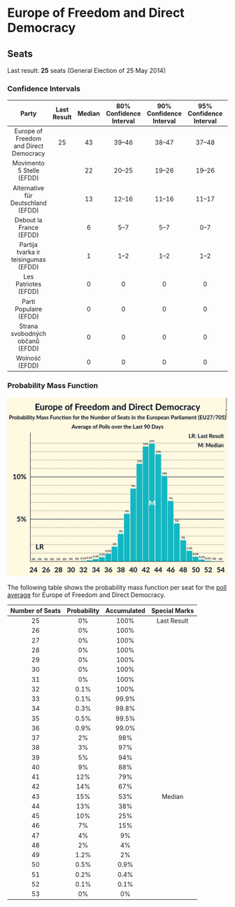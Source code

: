 # Europe of Freedom and Direct Democracy

## Seats

Last result: **25** seats (General Election of 25 May 2014)

### Confidence Intervals

| Party | Last Result | Median | 80% Confidence Interval | 90% Confidence Interval | 95% Confidence Interval | 99% Confidence Interval |
|:-----:|:-----------:|:------:|:-----------------------:|:-----------------------:|:-----------------------:|:-----------------------:|
| Europe of Freedom and Direct Democracy | 25 | 43 | 39–46 | 38–47 | 37–48 | 34–50 |
| Movimento 5 Stelle (EFDD) | | 22 | 20–25 | 19–26 | 19–26 | 18–28 |
| Alternative für Deutschland (EFDD) | | 13 | 12–16 | 11–16 | 11–17 | 10–19 |
| Debout la France (EFDD) | | 6 | 5–7 | 5–7 | 0–7 | 0–8 |
| Partija tvarka ir teisingumas (EFDD) | | 1 | 1–2 | 1–2 | 1–2 | 1–2 |
| Les Patriotes (EFDD) | | 0 | 0 | 0 | 0 | 0 |
| Parti Populaire (EFDD) | | 0 | 0 | 0 | 0 | 0 |
| Strana svobodných občanů (EFDD) | | 0 | 0 | 0 | 0 | 0 |
| Wolność (EFDD) | | 0 | 0 | 0 | 0 | 0 |

### Probability Mass Function

![Graph with seats probability mass function not yet produced](average-seats-pmf-europeoffreedomanddirectdemocracy.png "Seats Probability Mass Function")

The following table shows the probability mass function per seat for the [poll average](average.html) for Europe of Freedom and Direct Democracy.

| Number of Seats | Probability | Accumulated | Special Marks |
|:---------------:|:-----------:|:-----------:|:-------------:|
| 25 | 0% | 100% | Last Result |
| 26 | 0% | 100% |  |
| 27 | 0% | 100% |  |
| 28 | 0% | 100% |  |
| 29 | 0% | 100% |  |
| 30 | 0% | 100% |  |
| 31 | 0% | 100% |  |
| 32 | 0.1% | 100% |  |
| 33 | 0.1% | 99.9% |  |
| 34 | 0.3% | 99.8% |  |
| 35 | 0.5% | 99.5% |  |
| 36 | 0.9% | 99.0% |  |
| 37 | 2% | 98% |  |
| 38 | 3% | 97% |  |
| 39 | 5% | 94% |  |
| 40 | 9% | 88% |  |
| 41 | 12% | 79% |  |
| 42 | 14% | 67% |  |
| 43 | 15% | 53% | Median |
| 44 | 13% | 38% |  |
| 45 | 10% | 25% |  |
| 46 | 7% | 15% |  |
| 47 | 4% | 9% |  |
| 48 | 2% | 4% |  |
| 49 | 1.2% | 2% |  |
| 50 | 0.5% | 0.9% |  |
| 51 | 0.2% | 0.4% |  |
| 52 | 0.1% | 0.1% |  |
| 53 | 0% | 0% |  |


